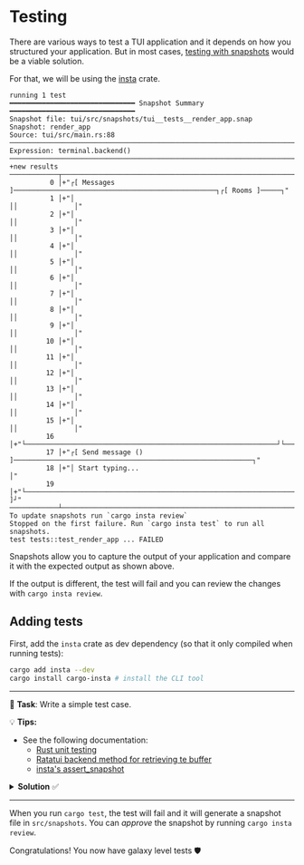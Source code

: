 # Testing

There are various ways to test a TUI application and it depends on how you structured your application. But in most cases, [testing with snapshots](https://ratatui.rs/recipes/testing/snapshots/) would be a viable solution.

For that, we will be using the [insta](https://github.com/mitsuhiko/insta) crate.

```log
running 1 test
━━━━━━━━━━━━━━━━━━━━━━━━━━━━━━━ Snapshot Summary ━━━━━━━━━━━━━━━━━━━━━━━━━━━━━━━
Snapshot file: tui/src/snapshots/tui__tests__render_app.snap
Snapshot: render_app
Source: tui/src/main.rs:88
────────────────────────────────────────────────────────────────────────────────
Expression: terminal.backend()
────────────────────────────────────────────────────────────────────────────────
+new results
────────────┬───────────────────────────────────────────────────────────────────
          0 │+"┌[ Messages ]──────────────────────────────────────────────────┐┌[ Rooms ]─────┐"
          1 │+"│                                                              ││              │"
          2 │+"│                                                              ││              │"
          3 │+"│                                                              ││              │"
          4 │+"│                                                              ││              │"
          5 │+"│                                                              ││              │"
          6 │+"│                                                              ││              │"
          7 │+"│                                                              ││              │"
          8 │+"│                                                              ││              │"
          9 │+"│                                                              ││              │"
         10 │+"│                                                              ││              │"
         11 │+"│                                                              ││              │"
         12 │+"│                                                              ││              │"
         13 │+"│                                                              ││              │"
         14 │+"│                                                              ││              │"
         15 │+"│                                                              ││              │"
         16 │+"└──────────────────────────────────────────────────────────────┘└──────────────┘"
         17 │+"┌[ Send message () ]───────────────────────────────────────────────────────────┐"
         18 │+"│ Start typing...                                                              │"
         19 │+"└──────────────────────────────────────────────────────────────────────────[  ]┘"
────────────┴───────────────────────────────────────────────────────────────────
To update snapshots run `cargo insta review`
Stopped on the first failure. Run `cargo insta test` to run all snapshots.
test tests::test_render_app ... FAILED
```

Snapshots allow you to capture the output of your application and compare it with the expected output as shown above.

If the output is different, the test will fail and you can review the changes with `cargo insta review`.

## Adding tests

First, add the `insta` crate as dev dependency (so that it only compiled when running tests):

```sh
cargo add insta --dev
cargo install cargo-insta # install the CLI tool
```

---

🎯 **Task**: Write a simple test case.

💡 **Tips:**

- See the following documentation:
  - [Rust unit testing](https://doc.rust-lang.org/rust-by-example/testing/unit_testing.html)
  - [Ratatui backend method for retrieving te buffer](https://docs.rs/ratatui/latest/ratatui/struct.Terminal.html#method.backend)
  - [insta's assert_snapshot](https://docs.rs/insta/latest/insta/macro.assert_snapshot.html)

<details>
<summary><b>Solution</b> ✅</summary>

```rust
#[cfg(test)]
mod tests {
    use super::*;
    use insta::assert_snapshot;
    use ratatui::{backend::TestBackend, Terminal};

    #[tokio::test]
    async fn test_render_app() -> anyhow::Result<()> {
        let addr = Args::default();
        let addr = SocketAddr::new(addr.ip, addr.port);
        let mut app = App::new(addr);
        let mut terminal = Terminal::new(TestBackend::new(80, 20)).unwrap();
        terminal.draw(|frame| app.draw_ui(frame))?;
        assert_snapshot!(terminal.backend());
        Ok(())
    }
}
```

</details>

---

When you run `cargo test`, the test will fail and it will generate a snapshot file in `src/snapshots`. You can _approve_ the snapshot by running `cargo insta review`.

Congratulations! You now have galaxy level tests 🛡️
